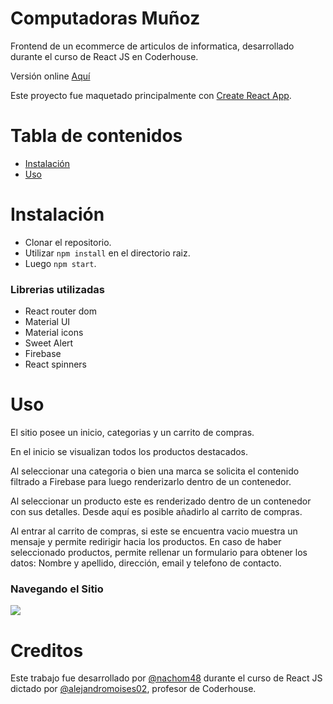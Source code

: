 # Computadoras Muñoz

Frontend de un ecommerce de articulos de informatica, desarrollado durante el curso de React JS en Coderhouse. 

Versión online [Aquí](https://computadorasmunoz.vercel.app/)

Este proyecto fue maquetado principalmente con [Create React App](https://github.com/facebook/create-react-app). 

# Tabla de contenidos

- [Instalación](#Instalación)
- [Uso](#Uso)


# Instalación 

- Clonar el repositorio.
- Utilizar `npm install` en el directorio raiz.
- Luego `npm start`.

### Librerias utilizadas

- React router dom
- Material UI 
- Material icons
- Sweet Alert
- Firebase
- React spinners

# Uso

El sitio posee un inicio, categorias y un carrito de compras. 

En el inicio se visualizan todos los productos destacados. 

Al seleccionar una categoria o bien una marca se solicita el contenido filtrado a Firebase para luego renderizarlo dentro de un contenedor. 

Al seleccionar un producto este es renderizado dentro de un contenedor con sus detalles. Desde aquí es posible añadirlo al carrito de compras.

Al entrar al carrito de compras, si este se encuentra vacio muestra un mensaje y permite redirigir hacia los productos. 
En caso de haber seleccionado productos, permite rellenar un formulario para obtener los datos: Nombre y apellido, dirección, email y telefono de contacto.

### Navegando el Sitio

![](src/assets/example-page.gif)

# Creditos

Este trabajo fue desarrollado por [@nachom48](https://github.com/nachom48) durante el curso de React JS dictado por [@alejandromoises02](https://github.com/alejandromoises02), profesor de Coderhouse.
